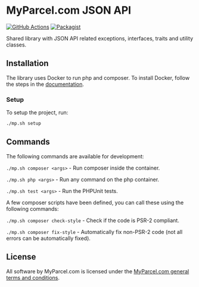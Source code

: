 # MyParcel.com JSON API
[![GitHub Actions](https://img.shields.io/github/actions/workflow/status/MyParcelCOM/json-api/ci.yml)](https://github.com/MyParcelCOM/json-api/actions)
[![Packagist](https://img.shields.io/packagist/v/MyParcelCOM/json-api.svg)](https://packagist.org/packages/myparcelcom/json-api)

Shared library with JSON API related exceptions, interfaces, traits and utility classes.

## Installation
The library uses Docker to run php and composer. To install Docker, follow the steps in the [documentation](https://docs.myparcel.com/development.html#docker).

### Setup
To setup the project, run:
```bash
./mp.sh setup
```

## Commands
The following commands are available for development:

`./mp.sh composer <args>` - Run composer inside the container.

`./mp.sh php <args>` - Run any command on the php container.

`./mp.sh test <args>` - Run the PHPUnit tests.

A few composer scripts have been defined, you can call these using the following commands:

`./mp.sh composer check-style` - Check if the code is PSR-2 compliant.

`./mp.sh composer fix-style` - Automatically fix non-PSR-2 code (not all errors can be automatically fixed).

## License
All software by MyParcel.com is licensed under the [MyParcel.com general terms and conditions](https://www.myparcel.com/legal). 
